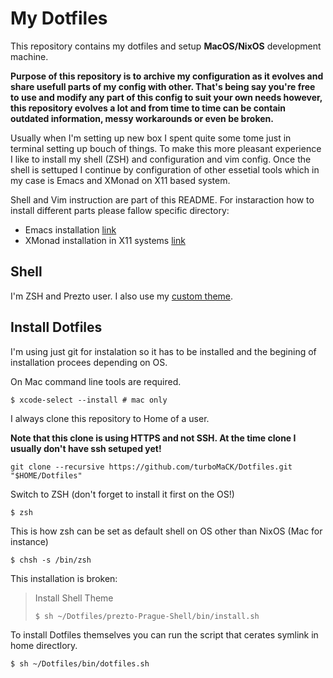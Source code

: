 # My Dotfiles

This repository contains my dotfiles and setup **MacOS/NixOS** development machine.

**Purpose of this repository is to archive my configuration as it evolves and share
usefull parts of my config with other. That's being say you're free to use and modify
any part of this config to suit your own needs however, this repository evolves a lot
and from time to time can be contain outdated information, messy workarounds
or even be broken.**

Usually when I'm setting up new box I spent quite some tome just in terminal setting up bouch of things.
To make this more pleasant experience I like to install my shell (ZSH) and configuration and vim config.
Once the shell is settuped I continue by configuration of other essetial tools which in my case is
Emacs and XMonad on X11 based system.

Shell and Vim instruction are part of this README.
For instaraction how to install different parts please fallow specific directory:

- Emacs installation [link](/emacs.d)
- XMonad installation in X11 systems [link](xmonad)

## Shell

I'm ZSH and Prezto user. I also use my [custom theme](https://github.com/turboMaCk/prezto-Prague-Shell).

## Install Dotfiles

I'm using just git for instalation so it has to be installed and the begining of installation procees
depending on OS.

On Mac command line tools are required.

```shell
$ xcode-select --install # mac only
```

I always clone this repository to Home of a user.

**Note that this clone is using HTTPS and not SSH.
At the time clone I usually don't have ssh setuped yet!**

```shell
git clone --recursive https://github.com/turboMaCK/Dotfiles.git "$HOME/Dotfiles"
```

Switch to ZSH (don't forget to install it first on the OS!)

```shell
$ zsh
```

This is how zsh can be set as default shell on OS other than NixOS (Mac for instance)

```shell
$ chsh -s /bin/zsh
```

This installation is broken:

>   Install Shell Theme
>
>   ```shell
>   $ sh ~/Dotfiles/prezto-Prague-Shell/bin/install.sh
>   ```

To install Dotfiles themselves you can run the script that cerates symlink in home directlory.

```shell
$ sh ~/Dotfiles/bin/dotfiles.sh
```
